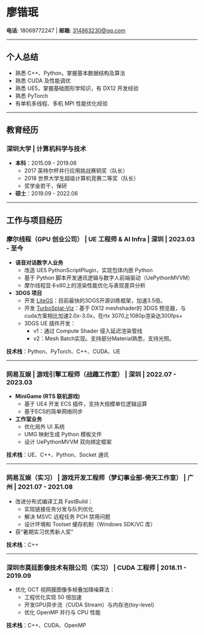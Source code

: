 # 廖锴珉  
​**​电话​**​: 18069772247 | ​**​邮箱​**​: 314863230@qq.com  

---

## 个人总结  
- 熟悉 C++、Python，掌握基本数据结构及算法  
- 熟悉 CUDA 及性能调优  
- 熟悉 UE5，掌握基础图形学知识，有 DX12 开发经验  
- 熟悉 PyTorch  
- 有单机多线程、多机 MPI 性能优化经验  

---

## 教育经历  
### 深圳大学 | 计算机科学与技术  
- ​**​本科​**​：2015.09 - 2019.06  
  - 2017 英特尔杯并行应用挑战赛铜奖（队长）  
  - 2018 世界大学生超级计算机竞赛二等奖（队长）  
  - 奖学金若干，保研
- ​**​硕士​**​：2019.09 - 2022.06  

---

## 工作与项目经历  

### 摩尔线程（GPU 创业公司） | UE 工程师 & AI Infra | 深圳 | 2023.03 - 至今  
- ​**​语音对话数字人业务​**​  
  - 改造 UE5 PythonScriptPlugin，实现包体内嵌 Python  
  - 基于 Python 脚本开发通讯逻辑与数字人前端驱动（UePythonMVVM）  
  - 摩尔线程显卡s80上的渲染性能优化与表现差异分析  
- ​**​3DGS 项目​**​  
  - 开发 [LiteGS](https://github.com/MooreThreads/LiteGS)：目前最快的3DGS开源训练框架，加速3.5倍。
  - 开发 [TurboSplat-Viz](https://github.com/MooreThreads/TurboSplat-Viz)：基于 DX12 meshshader的 3DGS 预览器，与cuda方案相比加速2.0x-3.0x，在rtx 3070上1080p渲染达300fps+
  - 3DGS UE 插件开发：  
    - v1：通过 Compute Shader 侵入延迟渲染管线  
    - v2：Mesh Batch实现。支持部分Material熟悉，支持光照。

​**​技术栈​**​：Python、PyTorch、C++、CUDA、UE  

---

### 网易互娱 | 游戏引擎工程师（战趣工作室） | 深圳 | 2022.07 - 2023.03  
- ​**​MiniGame (RTS 联机游戏)​**​  
  - 基于 UE4 开发 ECS 插件，支持大规模单位逻辑运算  
  - 基于ECS的简单网络同步
- ​**​工作室业务​**​  
  - 优化局外 UI 系统  
  - UMG 映射生成 Python 模板文件  
  - 设计 UePythonMVVM 双向绑定框架  

​**​技术栈​**​：UE、C++、Python、Socket 通讯  

---

### 网易互娱（实习） | 游戏开发工程师（梦幻事业部-倚天工作室） | 广州 | 2021.07 - 2021.08  
- 改进分布式编译工具 FastBuild：  
  - 实现链接任务分发与队列优化  
  - 解决 MSVC 远程任务 PCH 禁用问题  
  - 设计环境和 Toolset 缓存机制（Windows SDK/VC 库）  
- 获“暑期实习优秀新人奖”  

​**​技术栈​**​：C++  

---

### 深圳市莫廷影像技术有限公司（实习） | CUDA 工程师 | 2018.11 - 2019.09  
- 优化 OCT 视网膜图像多帧叠加降噪算法：  
  - 工程优化实现 50 倍加速  
  - 开发GPU异步流（CUDA Stream）与内存池(toy-level)
  - 优化 OpenMP 并行与 CPU 性能  

​**​技术栈​**​：C++、CUDA、OpenMP  

